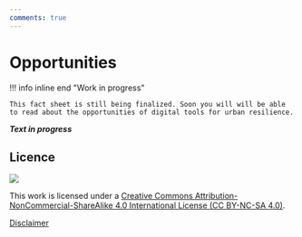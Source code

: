 ```yaml
---
comments: true
---
```


# Opportunities

!!! info inline end "Work in progress"

    This fact sheet is still being finalized. Soon you will will be able to read about the opportunities of digital tools for urban resilience.

**_Text in progress_**

## Licence

![](https://i.creativecommons.org/l/by-nc-sa/4.0/88x31.png)

This work is licensed under a [Creative Commons Attribution-NonCommercial-ShareAlike 4.0 International License (CC BY-NC-SA 4.0)](https://creativecommons.org/licenses/by-nc-sa/4.0/).

[Disclaimer](../../disclaimer.md)
